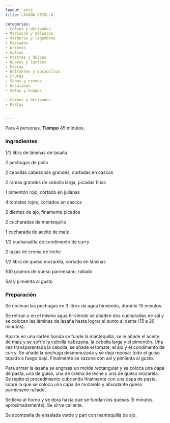 ```yaml
---
layout: post
title: LASAÑA CRIOLLA

categories:
- Carnes y derivados
- Mariscos y moluscos
- Verduras y legumbres
- Pescados
- Arroces
- Salsas
- Postres y dulces
- Huevos y lacteos
- Pastas
- Entrantes y bocadillos
- Frutas
- Sopas y cremas
- Ensaladas
- Setas y hongos

- Carnes y derivados
- Pastas


---
```


Para 4 personas.
<b>Tiempo</b> 45 minutos.

<h3>Ingredientes</h3>

1/2 libra de láminas de lasaña

2 pechugas de pollo

2 cebollas cabezonas grandes, cortadas en cascos

2 ramas grandes de cebolla larga, picadas finas

1 pimentón rojo, cortado en julianas

4 tomates rojos, cortados en cascos

2 dientes de ajo, finamente picados

2 cucharadas de mantequilla

1 cucharada de aceite de maíz

1/2 cucharadita de condimento de curry

2 tazas de crema de leche

1/2 libra de queso mozarela, cortado en láminas

100 gramos de queso parmesano, rallado

Sal y pimienta al gusto

<h3>Preparación</h3>

Se cocinan las pechugas en 3 litros de agua hirviendo, durante 15 minutos.

Se retiran y en el mismo agua hirviendo se añaden dos cucharadas de sal y se colocan las láminas de lasaña hasta lograr el punto al dente (15 a 20 minutos).

Aparte en una sartén honda se funde la mantequilla, se le añade el aceite de maíz y se sofríe la cebolla cabezona, la cebolla larga y el pimentón. Una vez transparentada la cebolla, se añade el tomate, el ajo y el condimento de curry. Se añade la pechuga desmenuzada y se deja reposar todo el guiso tapado a fuego bajo. Finalmente se sazona con sal y pimienta al gusto.

Para armar la lasaña se engrasa un molde rectangular y se coloca una capa de pasta, una de guiso, una de crema de leche y una de queso mozarela. Se repite el procedimiento cubriendo finalmente con una capa de pasta, sobre la que se coloca una capa de mozarela y abundante queso parmesano rallado.

Se lleva al horno y se dora hasta que se fundan los quesos (5 minutos, aproximadamente). Se sirve caliente.

Se acompaña de ensalada verde y pan con mantequilla de ajo.

